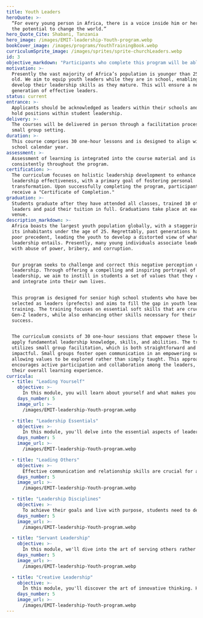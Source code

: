 ```yaml
---
title: Youth Leaders
heroQuote: >-
  “For every young person in Africa, there is a voice inside him or her that has
  the potential to change the world.”
hero_Quote_Cite: Shabani, Tanzania
hero_image: /images/EMIT-leadership-Youth-program.webp
bookCover_image: /images/programs/YouthTrainingBook.webp
curriculumSprite_image: /images/sprites/sprite-churchLeaders.webp
id: 3
objective_markdown: "Participants who complete this program will be able to... "
motivation: >-
  Presently the vast majority of Africa’s population is younger than 25 years
  old. We aim to equip youth leaders while they are in school, enabling them to
  develop their leadership skills as they mature. This will ensure a next
  generation of effective leaders.
status: current
entrance: >-
  Applicants should be acknowledged as leaders within their schools and ideally
  hold positions within student leadership.
delivery: >-
  The courses will be delivered in person through a facilitation process in a
  small group setting.
duration: >-
  This course comprises 30 one-hour lessons and is designed to align with the
  school calendar year.
assessment: >-
  Assessment of learning is integrated into the course material and is conducted
  consistently throughout the program.
certification: >-
  The curriculum focuses on holistic leadership development to enhance
  leadership effectiveness, with a primary goal of fostering personal
  transformation. Upon successfully completing the program, participants will
  receive a "Certificate of Completion."
graduation: >-
  Students graduate after they have attended all classes, trained 10 other
  leaders and paid their tuition in full. Graduations take place at each local
  venue.
description_markdown: >-
  Africa boasts the largest youth population globally, with a staggering 60% of
  its inhabitants under the age of 25. Regrettably, past generations have set a
  poor precedent, leading the youth to develop a distorted view of what true
  leadership entails. Presently, many young individuals associate leadership
  with abuse of power, bribery, and corruption.


  Our program seeks to challenge and correct this negative perception of
  leadership. Through offering a compelling and inspiring portrayal of effective
  leadership, we aim to instill in students a set of values that they can adopt
  and integrate into their own lives.


  This program is designed for senior high school students who have been
  selected as leaders (prefects) and aims to fill the gap in youth leadership
  training. The training focuses on essential soft skills that are crucial for
  Gen-Z leaders, while also enhancing other skills necessary for their future
  success.


  The curriculum consists of 30 one-hour sessions that empower these leaders to
  apply fundamental leadership knowledge, skills, and abilities. The training
  utilizes small group facilitation, which is both straightforward and highly
  impactful. Small groups foster open communication in an empowering setting,
  allowing values to be explored rather than simply taught. This approach
  encourages active participation and collaboration among the leaders, enhancing
  their overall learning experience.
curricula:
  - title: "Leading Yourself"
    objective: >-
      In this module, you will learn about yourself and what makes you unique. You will explore personality traits and your self-esteem. You will also learn about the importance your choices have on your life, being teachable, and why forgiveness is crucial in life. By the end of this course, students will have a deeper understanding of themselves and be equipped to lead from a place of self-mastery.
    days_number: 5
    image_url: >-
      /images/EMIT-leadership-Youth-program.webp

  - title: "Leadership Essentials"
    objective: >-
      In this module, you'll delve into the essential aspects of leadership. Get ready to grasp the fundamentals, such as cultivating your character, mastering the art of good time management and planning, making a difference through your generosity, and understanding the true essence of authority. Let's embark on this exciting journey together!
    days_number: 5
    image_url: >-
      /images/EMIT-leadership-Youth-program.webp

  - title: "Leading Others"
    objective: >-
      Effective communication and relationship skills are crucial for any successful leader. In this course, students will learn about the power of communication and conflict resolution. They will also learn how to adapt to social situations, build strong relationships with friends and family, and the proper use of social media.
    days_number: 5
    image_url: >-
      /images/EMIT-leadership-Youth-program.webp

  - title: "Leadership Disciplines"
    objective: >-
      To achieve their goals and live with purpose, students need to develop discipline in their lives. This course will teach them how to exercise self-discipline in terms of time, priorities, and goals. They will also learn about effective study strategies, basic financial principles, and sound decision-making.
    days_number: 5
    image_url: >-
      /images/EMIT-leadership-Youth-program.webp

  - title: "Servant Leadership"
    objective: >-
      In this module, we'll dive into the art of serving others rather than yourself through discovering your purpose and setting goals accordingly. Throughout this course, you'll gain valuable insights on how to influence people, take ownership of your life and decisions, and the action plans that will be most beneficial in achieving your purpose.
    days_number: 5
    image_url: >-
      /images/EMIT-leadership-Youth-program.webp

  - title: "Creative Leadership"
    objective: >-
      In this module, you'll discover the art of innovative thinking. Here, we'll equip you with an agile mindset to thrive in this volatile world and implement creative initiatives. Throughout this journey, we'll explore the concept of problem-solving, delve into critical thinking, and uncover the power of endurance.
    days_number: 5
    image_url: >-
      /images/EMIT-leadership-Youth-program.webp
---
```

